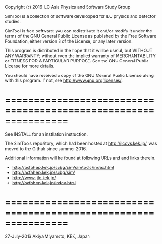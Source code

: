 Copyright (c) 2016 ILC Asia Physics and Software Study Group

SimTool is a collection of software developped for ILC physics 
and detector studies.

SimTool is free software: you can redistribute it and/or modify
it under the terms of the GNU General Public License as published by
the Free Software Foundation, either version 3 of the License, or
any later version.

This program is distributed in the hope that it will be useful,
but WITHOUT ANY WARRANTY; without even the implied warranty of
MERCHANTABILITY or FITNESS FOR A PARTICULAR PURPOSE.  See the
GNU General Public License for more details.

You should have received a copy of the GNU General Public License
along with this program.  If not, see <http://www.gnu.org/licenses/>.

# ===============================================================

See INSTALL for an instllation instruction.

The SimTools repository, which had been hosted at 
<http://jlccvs.kek.jp/>, was moved to the Github
since summer 2016. 

Additional information will be found at following URLs and 
and links therein.
- http://acfahep.kek.jp/subg/sim/simtools/index.html
- http://acfahep.kek.jp/subg/sim/
- http://www-jlc.kek.jp/
- http://acfahep.kek.jp/index.html

# ===============================================================
27-July-2016  Akiya Miyamoto, KEK, Japan


